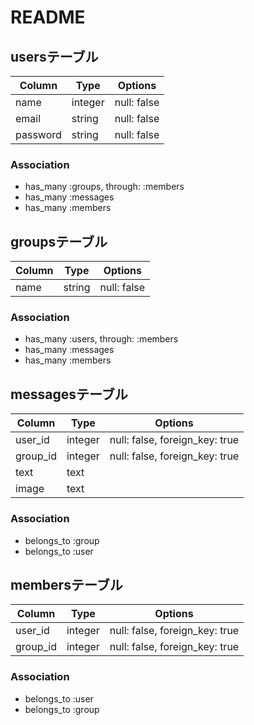 # README

## usersテーブル

|Column|Type|Options|
|------|----|-------|
|name|integer|null: false|
|email|string|null: false|
|password|string|null: false|

### Association
- has_many :groups, through: :members
- has_many :messages
- has_many :members


## groupsテーブル
|Column|Type|Options|
|------|----|-------|
|name|string|null: false|


### Association
- has_many :users, through: :members
- has_many :messages
- has_many :members


## messagesテーブル
|Column|Type|Options|
|------|----|-------|
|user_id|integer|null: false, foreign_key: true|
|group_id|integer|null: false, foreign_key: true|
|text|text||
|image|text||
### Association
- belongs_to :group
- belongs_to :user


## membersテーブル
|Column|Type|Options|
|------|----|-------|
|user_id|integer|null: false, foreign_key: true|
|group_id|integer|null: false, foreign_key: true|

### Association
- belongs_to :user
- belongs_to :group

<!-- 
This README would normally document whatever steps are necessary to get the
application up and running.

Things you may want to cover:

* Ruby version

* System dependencies

* Configuration

* Database creation

* Database initialization

* How to run the test suite

* Services (job queues, cache servers, search engines, etc.)

* Deployment instructions

* ... -->
